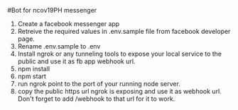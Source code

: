 #Bot for ncov19PH messenger

1. Create a facebook messenger app
2. Retreive the required values in .env.sample file from facebook developer page.
3. Rename .env.sample to .env
4. Install ngrok or any tunneling tools to expose your local service to the public and use it as fb app webhook url.
5. npm install
6. npm start
7. run ngrok point to the port of your running node server.
8. copy the public https url ngrok is exposing and use it as webhook url. Don't forget to add /webhook to that url for it to work.
